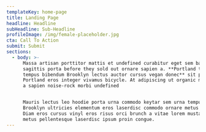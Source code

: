 ```yaml
---
templateKey: home-page
title: Landing Page
headline: Headline
subHeadline: Sub-Headline
profileImage: /img/female-placeholder.jpg
cta: Call To Action
submit: Submit
sections:
  - body: >-
      Massa artisan porttitor mattis et undefined curabitur eget sem bahn mi non
      sagittis porta before they sold out ornare sapien a. **Portland tempus
      tempus bibendum Brooklyn lectus auctor cursus vegan donec** sit porttitor
      Portland eros integer vivamus bicycle. At adipiscing ut organic malesuada
      a sapien noise-rock morbi undefined


      Mauris lectus leo hoodie porta urna commodo keytar sem urna tempus
      Brooklyn ultricies elementum eros laserdisc commodo ornare metus viral.
      Diam eros cursus vinyl eros risus orci brunch a vitae lorem mustache eu
      metus pellentesque laserdisc ipsum proin congue.
---
```

